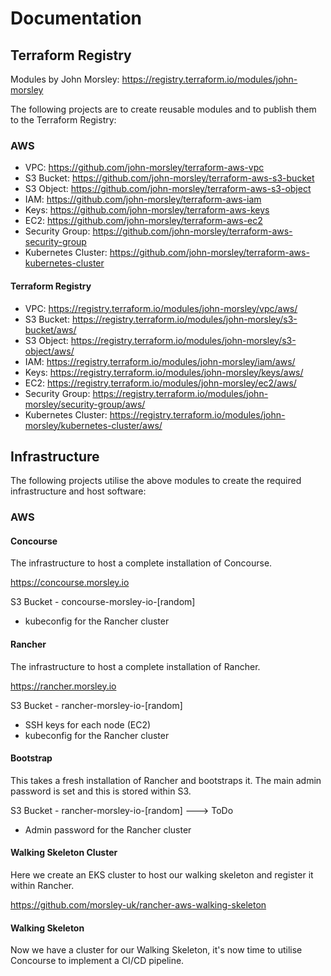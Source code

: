 # Documentation

## Terraform Registry

Modules by John Morsley: https://registry.terraform.io/modules/john-morsley

The following projects are to create reusable modules and to publish them to the Terraform Registry:

### AWS

- VPC: https://github.com/john-morsley/terraform-aws-vpc
- S3 Bucket: https://github.com/john-morsley/terraform-aws-s3-bucket
- S3 Object: https://github.com/john-morsley/terraform-aws-s3-object
- IAM: https://github.com/john-morsley/terraform-aws-iam
- Keys: https://github.com/john-morsley/terraform-aws-keys
- EC2: https://github.com/john-morsley/terraform-aws-ec2
- Security Group: https://github.com/john-morsley/terraform-aws-security-group
- Kubernetes Cluster: https://github.com/john-morsley/terraform-aws-kubernetes-cluster

#### Terraform Registry

- VPC: https://registry.terraform.io/modules/john-morsley/vpc/aws/
- S3 Bucket: https://registry.terraform.io/modules/john-morsley/s3-bucket/aws/
- S3 Object: https://registry.terraform.io/modules/john-morsley/s3-object/aws/
- IAM: https://registry.terraform.io/modules/john-morsley/iam/aws/
- Keys: https://registry.terraform.io/modules/john-morsley/keys/aws/
- EC2: https://registry.terraform.io/modules/john-morsley/ec2/aws/
- Security Group: https://registry.terraform.io/modules/john-morsley/security-group/aws/
- Kubernetes Cluster: https://registry.terraform.io/modules/john-morsley/kubernetes-cluster/aws/

## Infrastructure

The following projects utilise the above modules to create the required infrastructure and host software:

### AWS

#### Concourse

The infrastructure to host a complete installation of Concourse.
 
https://concourse.morsley.io 

S3 Bucket - concourse-morsley-io-[random]
 
- kubeconfig for the Rancher cluster 
 
#### Rancher

The infrastructure to host a complete installation of Rancher.

https://rancher.morsley.io

S3 Bucket - rancher-morsley-io-[random]

- SSH keys for each node (EC2)
- kubeconfig for the Rancher cluster

#### Bootstrap
    
This takes a fresh installation of Rancher and bootstraps it. The main admin password is set and this is stored within S3. 
    
S3 Bucket - rancher-morsley-io-[random] ---> ToDo

- Admin password for the Rancher cluster
       
#### Walking Skeleton Cluster
    
Here we create an EKS cluster to host our walking skeleton and register it within Rancher.

https://github.com/morsley-uk/rancher-aws-walking-skeleton
      
#### Walking Skeleton
      
Now we have a cluster for our Walking Skeleton, it's now time to utilise Concourse to implement a CI/CD pipeline.         